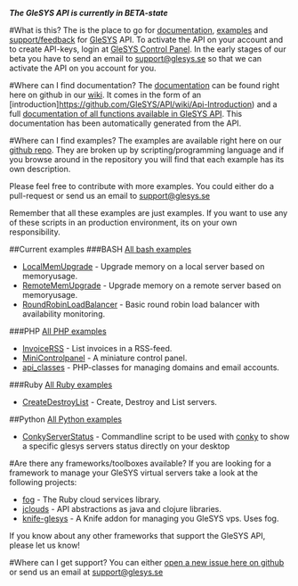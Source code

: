 ***The GleSYS API is currently in BETA-state***

#What is this?
The is the place to go for [documentation](https://github.com/GleSYS/API/wiki), [examples](https://github.com/GleSYS/API/) and [support/feedback](https://github.com/GleSYS/API/issues) for [GleSYS](http://www.glesys.se) API. To activate the API on your account and to create API-keys, login at [GleSYS Control Panel](https://customer.glesys.com). In the early stages of our beta you have to send an email to [support@glesys.se](mailto:support@glesys.se) so that we can activate the API on you account for you.

#Where can I find documentation?
The [documentation](https://github.com/GleSYS/API/wiki) can be found right here on github in our [wiki](https://github.com/GleSYS/API/wiki). It comes in the form of an [introduction]https://github.com/GleSYS/API/wiki/Api-Introduction) and a full [documentation of all functions available in GleSYS API](https://github.com/GleSYS/API/wiki/Full-API-Documentation). This documentation has been automatically generated from the API.

#Where can I find examples?
The examples are available right here on our [github repo](https://github.com/GleSYS/API/). They are broken up by scripting/programming language and if you browse around in the repository you will find that each example has its own description.

Please feel free to contribute with more examples. You could either do a pull-request or send us an email to [support@glesys.se](mailto:support@glesys.se)

Remember that all these examples are just examples. If you want to use any of these scripts in an production environment, its on your own responsibility. 

##Current examples
###BASH
[All bash examples](https://github.com/GleSYS/API/tree/master/BASH)
* [LocalMemUpgrade](https://github.com/GleSYS/API/tree/master/BASH/LocalMemUpgrade) - Upgrade memory on a local server based on memoryusage.
* [RemoteMemUpgrade](https://github.com/GleSYS/API/tree/master/BASH/RemoteMemUpgrade) - Upgrade memory on a remote server based on memoryusage.
* [RoundRobinLoadBalancer](https://github.com/GleSYS/API/tree/master/BASH/RoundRobinLoadBalancer) - Basic round robin load balancer with availability monitoring.

###PHP
[All PHP examples](https://github.com/GleSYS/API/tree/master/PHP)
* [InvoiceRSS](https://github.com/GleSYS/API/tree/master/PHP/InvoiceRSS) - List invoices in a RSS-feed.
* [MiniControlpanel](https://github.com/GleSYS/API/tree/master/PHP/MiniControlpanel) - A miniature control panel.
* [api_classes](https://github.com/GleSYS/API/tree/master/PHP/api_classes) - PHP-classes for managing domains and email accounts.

###Ruby
[All Ruby examples](https://github.com/GleSYS/API/tree/master/Ruby)
* [CreateDestroyList](https://github.com/GleSYS/API/tree/master/Ruby/CreateDestroyList) - Create, Destroy and List servers.

##Python
[All Python examples](https://github.com/GleSYS/API/tree/master/Python)
* [ConkyServerStatus](https://github.com/GleSYS/API/tree/master/Python/ConkyServerStatus) - Commandline script to be used with [conky](http://conky.sourceforge.net/) to show a specific glesys servers status directly on your desktop

#Are there any frameworks/toolboxes available?
If you are looking for a framework to manage your GleSYS virtual servers take a look at the following projects:

* [fog](http://fog.io) - The Ruby cloud services library.
* [jclouds](http://www.jclouds.org/) - API abstractions as java and clojure libraries.
* [knife-glesys](https://github.com/smgt/knife-glesys) - A Knife addon for managing you GleSYS vps. Uses fog.

If you know about any other frameworks that support the GleSYS API, please let us know!

#Where can I get support?
You can either [open a new issue here on github](https://github.com/GleSYS/API/issues) or send us an email at [support@glesys.se](mailto:support@glesys.se)

